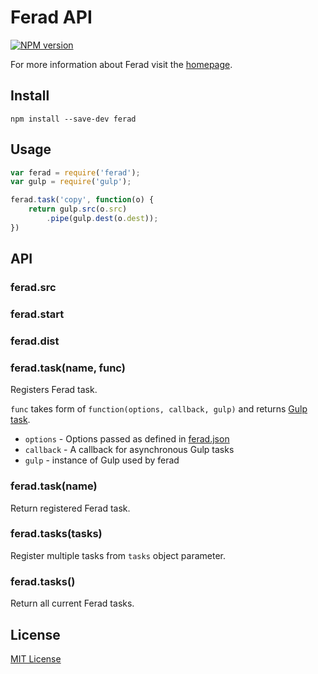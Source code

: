 # Ferad API
[![NPM version][npm-image]][npm-url]

For more information about Ferad visit the [homepage].

## Install
```shell
npm install --save-dev ferad
```

## Usage
```javascript
var ferad = require('ferad');
var gulp = require('gulp');

ferad.task('copy', function(o) {
    return gulp.src(o.src)
        .pipe(gulp.dest(o.dest));
})
```

## API

### ferad.src

### ferad.start

### ferad.dist

### ferad.task(name, func)
Registers Ferad task.

`func` takes form of `function(options, callback, gulp)` and returns [Gulp task].
* `options` - Options passed as defined in [ferad.json]
* `callback` - A callback for asynchronous Gulp tasks
* `gulp` - instance of Gulp used by ferad

### ferad.task(name)
Return registered Ferad task.

### ferad.tasks(tasks)
Register multiple tasks from `tasks` object parameter.

### ferad.tasks()
Return all current Ferad tasks.

## License
[MIT License](https://en.wikipedia.org/wiki/MIT_License)

[npm-url]: https://npmjs.org/package/ferad
[npm-image]: https://img.shields.io/npm/v/ferad.svg

[homepage]: https://github.com/feradjs/ferad

[ferad.json]: http://

[gulp]: http://gulpjs.com/
[gulp task]: https://github.com/gulpjs/gulp/blob/master/docs/API.md
